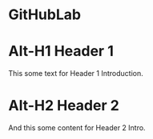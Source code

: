 # GitHubLab

Alt-H1 Header 1
===============

This some text for Header 1 Introduction.

Alt-H2 Header 2
===============

And this some content for Header 2 Intro.
